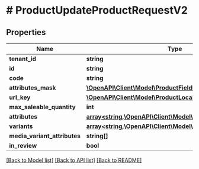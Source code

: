 # # ProductUpdateProductRequestV2


## Properties 


Name | Type | Description | Notes
------------ | ------------- | ------------- | -------------
**tenant_id**| **string** |   | [optional]
**id**| **string** |   | [optional]
**code**| **string** |   | [optional]
**attributes_mask**| [**\OpenAPI\Client\Model\ProductFieldMask**](ProductFieldMask.md) |   | [optional]
**url_key**| [**\OpenAPI\Client\Model\ProductLocalizedText**](ProductLocalizedText.md) |   | [optional]
**max_saleable_quantity**| **int** |   | [optional]
**attributes**| [**array<string,\OpenAPI\Client\Model\ProtobufAny>**](ProtobufAny.md) |   | [optional]
**variants**| [**array<string,\OpenAPI\Client\Model\ProductProductVariant>**](ProductProductVariant.md) |   | [optional]
**media_variant_attributes**| **string[]** |   | [optional]
**in_review**| **bool** |   | [optional]


[[Back to Model list]](../../README.md#models) [[Back to API list]](../../README.md#endpoints) [[Back to README]](../../README.md)

